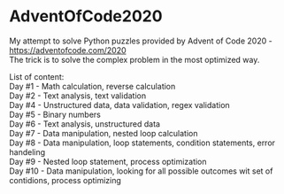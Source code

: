 # AdventOfCode2020
My attempt to solve Python puzzles provided by Advent of Code 2020 - https://adventofcode.com/2020<br>
The trick is to solve the complex problem in the most optimized way.

List of content:<br>
Day #1 - Math calculation, reverse calculation<br>
Day #2 - Text analysis, text validation<br>
Day #4 - Unstructured data, data validation, regex validation<br>
Day #5 - Binary numbers<br>
Day #6 - Text analysis, unstructured data<br>
Day #7 - Data manipulation, nested loop calculation<br>
Day #8 - Data manipulation, loop statements, condition statements, error handeling<br>
Day #9 - Nested loop statement, process optimization<br>
Day #10 - Data manipulation, looking for all possible outcomes wit set of contidions, process optimizing<br>
